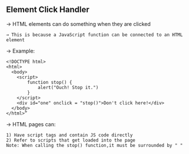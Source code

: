 ## Element Click Handler

→ HTML elements can do something when they are clicked
    
    → This is because a JavaScript function can be connected to an HTML element

→ Example:
```
<!DOCTYPE html>
<html>
  <body>
    <script>
        function stop() {
            alert("Ouch! Stop it.")
        }
    </script>
    <div id="one" onclick = "stop()">Don't click here!</div>
  </body>
</html>”
```
→ HTML pages can: 

    1) Have script tags and contain JS code directly
    2) Refer to scripts that get loaded into the page
    Note: When calling the stop() function,it must be surrounded by " "


